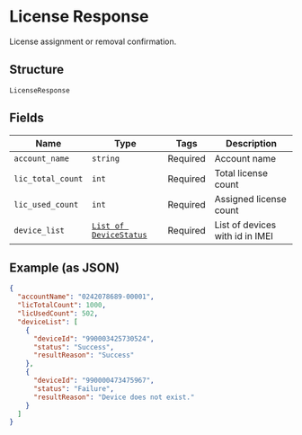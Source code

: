 
# License Response

License assignment or removal confirmation.

## Structure

`LicenseResponse`

## Fields

| Name | Type | Tags | Description |
|  --- | --- | --- | --- |
| `account_name` | `string` | Required | Account name |
| `lic_total_count` | `int` | Required | Total license count |
| `lic_used_count` | `int` | Required | Assigned license count |
| `device_list` | [`List of DeviceStatus`](../../doc/models/device-status.md) | Required | List of devices with id in IMEI |

## Example (as JSON)

```json
{
  "accountName": "0242078689-00001",
  "licTotalCount": 1000,
  "licUsedCount": 502,
  "deviceList": [
    {
      "deviceId": "990003425730524",
      "status": "Success",
      "resultReason": "Success"
    },
    {
      "deviceId": "990000473475967",
      "status": "Failure",
      "resultReason": "Device does not exist."
    }
  ]
}
```


